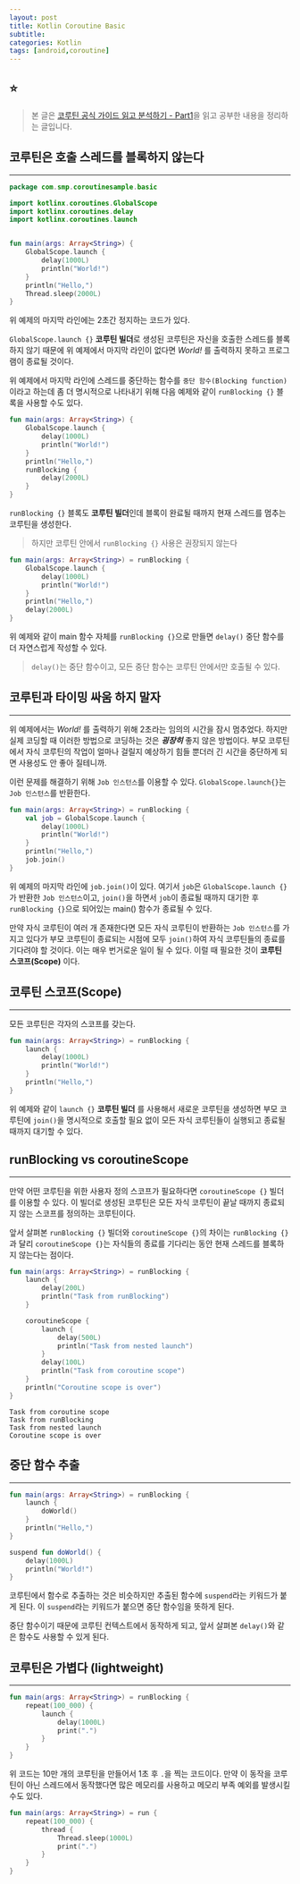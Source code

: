 ```yaml
---
layout: post
title: Kotlin Coroutine Basic
subtitle: 
categories: Kotlin
tags: [android,coroutine]
---
```


## ⭐

> 본 글은 [코루틴 공식 가이드 읽고 분석하기 - Part1](https://myungpyo.medium.com/reading-coroutine-official-guide-thoroughly-part-1-98f6e792bd5b)을 읽고 공부한 내용을 정리하는 글입니다.

## 코루틴은 호출 스레드를 블록하지 않는다

---

```kotlin
package com.smp.coroutinesample.basic

import kotlinx.coroutines.GlobalScope
import kotlinx.coroutines.delay
import kotlinx.coroutines.launch


fun main(args: Array<String>) {
    GlobalScope.launch {
        delay(1000L)
        println("World!")
    }
    println("Hello,")
    Thread.sleep(2000L)
}
```

위 예제의 마지막 라인에는 2초간 정지하는 코드가 있다.

`GlobalScope.launch {}` **코루틴 빌더**로 생성된 코루틴은 자신을 호출한 스레드를 블록하지 않기 때문에 위 예제에서 마지막 라인이 없다면 *World!* 를 출력하지 못하고 프로그램이 종료될 것이다.

위 예제에서 마지막 라인에 스레드를 중단하는 함수를 `중단 함수(Blocking function)`이라고 하는데 좀 더 명시적으로 나타내기 위해 다음 예제와 같이 `runBlocking {}` 블록을 사용할 수도 있다.

```kotlin
fun main(args: Array<String>) {
    GlobalScope.launch {
        delay(1000L)
        println("World!")
    }
    println("Hello,")
    runBlocking {
        delay(2000L)
    }
}
```

`runBlocking {}` 블록도 **코루틴 빌더**인데 블록이 완료될 때까지 현재 스레드를 멈추는 코루틴을 생성한다.

> 하지만 코루틴 안에서 `runBlocking {}` 사용은 권장되지 않는다

```kotlin
fun main(args: Array<String>) = runBlocking {
    GlobalScope.launch {
        delay(1000L)
        println("World!")
    }
    println("Hello,")
    delay(2000L)
}
```

위 예제와 같이 main 함수 자체를 `runBlocking {}`으로 만들면 `delay()` 중단 함수를 더 자연스럽게 작성할 수 있다.

> `delay()`는 중단 함수이고, 모든 중단 함수는 코루틴 안에서만 호출될 수 있다.

## 코루틴과 타이밍 싸움 하지 말자

---

위 예제에서는 *World!* 를 출력하기 위해 2초라는 임의의 시간을 잠시 멈추었다. 하지만 실제 코딩할 때 이러한 방법으로 코딩하는 것은 ***굉장히*** 좋지 않은 방법이다. 부모 코루틴에서 자식 코루틴의 작업이 얼마나 걸릴지 예상하기 힘들 뿐더러 긴 시간을 중단하게 되면 사용성도 안 좋아 질테니까.

이런 문제를 해결하기 위해 `Job 인스턴스`를 이용할 수 있다. `GlobalScope.launch{}`는 `Job 인스턴스`를 반환한다.

```kotlin
fun main(args: Array<String>) = runBlocking {
    val job = GlobalScope.launch {
        delay(1000L)
        println("World!")
    }
    println("Hello,")
    job.join()
}
```

위 예제의 마지막 라인에 `job.join()`이 있다. 여기서 `job`은 `GlobalScope.launch {}`가 반환한 `Job 인스턴스`이고, `join()`을 하면서 `job`이 종료될 때까지 대기한 후 `runBlocking {}`으로 되어있는 main() 함수가 종료될 수 있다.

만약 자식 코루틴이 여러 개 존재한다면 모든 자식 코루틴이 반환하는 `Job 인스턴스`를 가지고 있다가 부모 코루틴이 종료되는 시점에 모두 `join()`하여 자식 코루틴들의 종료를 기다려야 할 것이다. 이는 매우 번거로운 일이 될 수 있다. 이럴 때 필요한 것이 **코루틴 스코프(Scope)** 이다.

## 코루틴 스코프(Scope)

---

모든 코루틴은 각자의 스코프를 갖는다.

```kotlin
fun main(args: Array<String>) = runBlocking {
    launch {
        delay(1000L)
        println("World!")
    }
    println("Hello,")
}
```

위 예제와 같이 `launch {}` **코루틴 빌더** 를 사용해서 새로운 코루틴을 생성하면 부모 코루틴에 `join()`을 명시적으로 호출할 필요 없이 모든 자식 코루틴들이 실행되고 종료될 때까지 대기할 수 있다.

## runBlocking vs coroutineScope

---

만약 어떤 코루틴을 위한 사용자 정의 스코프가 필요하다면 `coroutineScope {}` 빌더를 이용할 수 있다. 이 빌더로 생성된 코루틴은 모든 자식 코루틴이 끝날 때까지 종료되지 않는 스코프를 정의하는 코루틴이다.

앞서 살펴본 `runBlocking {}` 빌더와 `coroutineScope {}`의 차이는 `runBlocking {}`과 달리 `coroutineScope {}`는 자식들의 종료를 기다리는 동안 현재 스레드를 블록하지 않는다는 점이다.

```kotlin
fun main(args: Array<String>) = runBlocking {
    launch {
        delay(200L)
        println("Task from runBlocking")
    }

    coroutineScope {
        launch {
            delay(500L)
            println("Task from nested launch")
        }
        delay(100L)
        println("Task from coroutine scope")
    }
    println("Coroutine scope is over")
}
```

```text
Task from coroutine scope
Task from runBlocking
Task from nested launch
Coroutine scope is over
```

## 중단 함수 추출

---

```kotlin
fun main(args: Array<String>) = runBlocking {
    launch {
        doWorld()
    }
    println("Hello,")
}

suspend fun doWorld() {
    delay(1000L)
    println("World!")
}
```

코루틴에서 함수로 추출하는 것은 비슷하지만 추출된 함수에 `suspend`라는 키워드가 붙게 된다. 이 `suspend`라는 키워드가 붙으면 중단 함수임을 뜻하게 된다.

중단 함수이기 때문에 코루틴 컨텍스트에서 동작하게 되고, 앞서 살펴본 `delay()`와 같은 함수도 사용할 수 있게 된다.

## 코루틴은 가볍다 (lightweight)

---

```kotlin
fun main(args: Array<String>) = runBlocking {
    repeat(100_000) {
        launch {
            delay(1000L)
            print(".")
        }
    }
}
```

위 코드는 10만 개의 코루틴을 만들어서 1초 후 `.`을 찍는 코드이다. 만약 이 동작을 코루틴이 아닌 스레드에서 동작했다면 많은 메모리를 사용하고 메모리 부족 예외를 발생시킬 수도 있다.

```kotlin
fun main(args: Array<String>) = run {
    repeat(100_000) {
        thread {
            Thread.sleep(1000L)
            print(".")
        }
    }
}
```
